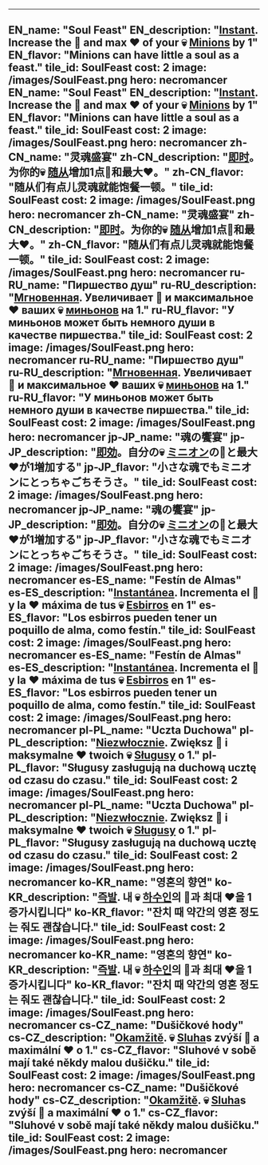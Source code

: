 ---

EN_name: "Soul Feast"
EN_description: "<u><u>Instant</u></u>. Increase the 🔸 and max ❤️ of your 💀 <u>Minions</u> by 1"
EN_flavor: "Minions can have little a soul as a feast."
tile_id: SoulFeast
cost: 2
image: /images/SoulFeast.png
hero: necromancer
EN_name: "Soul Feast"
EN_description: "<u><u>Instant</u></u>. Increase the 🔸 and max ❤️ of your 💀 <u>Minions</u> by 1"
EN_flavor: "Minions can have little a soul as a feast."
tile_id: SoulFeast
cost: 2
image: /images/SoulFeast.png
hero: necromancer
zh-CN_name: "灵魂盛宴"
zh-CN_description: "<u><u>即时</u></u>。为你的💀 <u>随从</u>增加1点🔸和最大❤️。"
zh-CN_flavor: "随从们有点儿灵魂就能饱餐一顿。"
tile_id: SoulFeast
cost: 2
image: /images/SoulFeast.png
hero: necromancer
zh-CN_name: "灵魂盛宴"
zh-CN_description: "<u><u>即时</u></u>。为你的💀 <u>随从</u>增加1点🔸和最大❤️。"
zh-CN_flavor: "随从们有点儿灵魂就能饱餐一顿。"
tile_id: SoulFeast
cost: 2
image: /images/SoulFeast.png
hero: necromancer
ru-RU_name: "Пиршество душ"
ru-RU_description: "<u><u>Мгновенная</u></u>. Увеличивает 🔸 и максимальное ❤️ ваших 💀 <u>миньонов</u> на 1."
ru-RU_flavor: "У миньонов может быть немного души в качестве пиршества."
tile_id: SoulFeast
cost: 2
image: /images/SoulFeast.png
hero: necromancer
ru-RU_name: "Пиршество душ"
ru-RU_description: "<u><u>Мгновенная</u></u>. Увеличивает 🔸 и максимальное ❤️ ваших 💀 <u>миньонов</u> на 1."
ru-RU_flavor: "У миньонов может быть немного души в качестве пиршества."
tile_id: SoulFeast
cost: 2
image: /images/SoulFeast.png
hero: necromancer
jp-JP_name: "魂の饗宴"
jp-JP_description: "<u><u>即効</u></u>。自分の💀 <u>ミニオン</u>の🔸と最大❤️が1増加する"
jp-JP_flavor: "小さな魂でもミニオンにとっちゃごちそうさ。"
tile_id: SoulFeast
cost: 2
image: /images/SoulFeast.png
hero: necromancer
jp-JP_name: "魂の饗宴"
jp-JP_description: "<u><u>即効</u></u>。自分の💀 <u>ミニオン</u>の🔸と最大❤️が1増加する"
jp-JP_flavor: "小さな魂でもミニオンにとっちゃごちそうさ。"
tile_id: SoulFeast
cost: 2
image: /images/SoulFeast.png
hero: necromancer
es-ES_name: "Festín de Almas"
es-ES_description: "<u><u>Instantánea</u></u>. Incrementa el 🔸 y la ❤️ máxima de tus 💀 <u>Esbirros</u> en 1"
es-ES_flavor: "Los esbirros pueden tener un poquillo de alma, como festín."
tile_id: SoulFeast
cost: 2
image: /images/SoulFeast.png
hero: necromancer
es-ES_name: "Festín de Almas"
es-ES_description: "<u><u>Instantánea</u></u>. Incrementa el 🔸 y la ❤️ máxima de tus 💀 <u>Esbirros</u> en 1"
es-ES_flavor: "Los esbirros pueden tener un poquillo de alma, como festín."
tile_id: SoulFeast
cost: 2
image: /images/SoulFeast.png
hero: necromancer
pl-PL_name: "Uczta Duchowa"
pl-PL_description: "<u><u>Niezwłocznie</u></u>. Zwiększ 🔸 i maksymalne ❤️ twoich 💀 <u>Sługusy</u> o 1."
pl-PL_flavor: "Sługusy zasługują na duchową ucztę od czasu do czasu."
tile_id: SoulFeast
cost: 2
image: /images/SoulFeast.png
hero: necromancer
pl-PL_name: "Uczta Duchowa"
pl-PL_description: "<u><u>Niezwłocznie</u></u>. Zwiększ 🔸 i maksymalne ❤️ twoich 💀 <u>Sługusy</u> o 1."
pl-PL_flavor: "Sługusy zasługują na duchową ucztę od czasu do czasu."
tile_id: SoulFeast
cost: 2
image: /images/SoulFeast.png
hero: necromancer
ko-KR_name: "영혼의 향연"
ko-KR_description: "<u><u>즉발</u></u>. 내 💀 <u>하수인</u>의 🔸과 최대 ❤️을 1 증가시킵니다"
ko-KR_flavor: "잔치 때 약간의 영혼 정도는 줘도 괜찮습니다."
tile_id: SoulFeast
cost: 2
image: /images/SoulFeast.png
hero: necromancer
ko-KR_name: "영혼의 향연"
ko-KR_description: "<u><u>즉발</u></u>. 내 💀 <u>하수인</u>의 🔸과 최대 ❤️을 1 증가시킵니다"
ko-KR_flavor: "잔치 때 약간의 영혼 정도는 줘도 괜찮습니다."
tile_id: SoulFeast
cost: 2
image: /images/SoulFeast.png
hero: necromancer
cs-CZ_name: "Dušičkové hody"
cs-CZ_description: "<u><u>Okamžitě</u></u>. 💀 <u>Sluha</u>s zvýší 🔸 a maximální ❤️ o 1."
cs-CZ_flavor: "Sluhové v sobě mají také někdy malou dušičku."
tile_id: SoulFeast
cost: 2
image: /images/SoulFeast.png
hero: necromancer
cs-CZ_name: "Dušičkové hody"
cs-CZ_description: "<u><u>Okamžitě</u></u>. 💀 <u>Sluha</u>s zvýší 🔸 a maximální ❤️ o 1."
cs-CZ_flavor: "Sluhové v sobě mají také někdy malou dušičku."
tile_id: SoulFeast
cost: 2
image: /images/SoulFeast.png
hero: necromancer
---